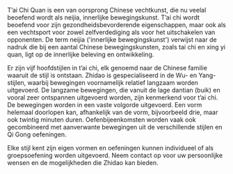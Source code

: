 T’ai Chi Quan is een van oorsprong Chinese vechtkunst, die nu veelal beoefend wordt als neijia, innerlijke bewegingskunst. T’ai chi wordt beoefend voor zijn gezondheidsbevorderende eigenschappen, maar ook als een vechtsport voor zowel zelfverdediging als voor het uitschakelen van opponenten.  De term neijia ('innerlijke bewegingskunst') verwijst naar de nadruk die bij een aantal Chinese bewegingskunsten, zoals tai chi en xing yi quan, ligt op de innerlijke beleving en ontwikkeling.

Er zijn vijf hoofdstijlen in t’ai chi, elk genoemd naar de Chinese familie waaruit de stijl is ontstaan. Zhidao is gespecialiseerd in de  Wu- en Yang-stijlen, waarbij bewegingen voornamelijk relatief langzaam worden uitgevoerd. De langzame bewegingen, die vanuit de lage dantian (buik) en vooral zeer ontspannen uitgevoerd worden, zijn kenmerkend voor t’ai chi. De bewegingen worden in een vaste volgorde uitgevoerd. Een vorm helemaal doorlopen kan, afhankelijk van de vorm, bijvoorbeeld drie, maar ook twintig minuten duren.  Oefenbijeenkomsten worden vaak ook gecombineerd met aanverwante bewegingen uit de verschillende stijlen en Qi Gong oefeningen.

Elke stijl kent zijn eigen vormen en oefeningen kunnen individueel of als groepsoefening worden uitgevoerd. Neem contact op voor uw persoonlijke wensen en de mogelijkheden die Zhidao kan bieden.
